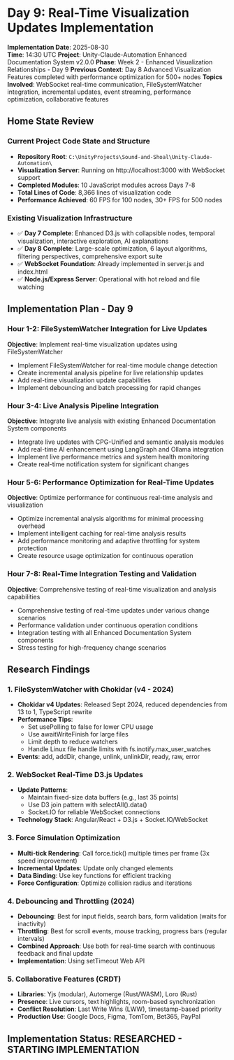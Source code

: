 # Day 9: Real-Time Visualization Updates Implementation
**Implementation Date**: 2025-08-30  
**Time**: 14:30 UTC
**Project**: Unity-Claude-Automation Enhanced Documentation System v2.0.0
**Phase**: Week 2 - Enhanced Visualization Relationships - Day 9
**Previous Context**: Day 8 Advanced Visualization Features completed with performance optimization for 500+ nodes
**Topics Involved**: WebSocket real-time communication, FileSystemWatcher integration, incremental updates, event streaming, performance optimization, collaborative features

## Home State Review

### Current Project Code State and Structure
- **Repository Root**: `C:\UnityProjects\Sound-and-Shoal\Unity-Claude-Automation\`
- **Visualization Server**: Running on http://localhost:3000 with WebSocket support
- **Completed Modules**: 10 JavaScript modules across Days 7-8
- **Total Lines of Code**: 8,366 lines of visualization code
- **Performance Achieved**: 60 FPS for 100 nodes, 30+ FPS for 500 nodes

### Existing Visualization Infrastructure
- ✅ **Day 7 Complete**: Enhanced D3.js with collapsible nodes, temporal visualization, interactive exploration, AI explanations
- ✅ **Day 8 Complete**: Large-scale optimization, 6 layout algorithms, filtering perspectives, comprehensive export suite
- ✅ **WebSocket Foundation**: Already implemented in server.js and index.html
- ✅ **Node.js/Express Server**: Operational with hot reload and file watching

## Implementation Plan - Day 9

### Hour 1-2: FileSystemWatcher Integration for Live Updates
**Objective**: Implement real-time visualization updates using FileSystemWatcher
- Implement FileSystemWatcher for real-time module change detection
- Create incremental analysis pipeline for live relationship updates
- Add real-time visualization update capabilities
- Implement debouncing and batch processing for rapid changes

### Hour 3-4: Live Analysis Pipeline Integration
**Objective**: Integrate live analysis with existing Enhanced Documentation System components
- Integrate live updates with CPG-Unified and semantic analysis modules
- Add real-time AI enhancement using LangGraph and Ollama integration
- Implement live performance metrics and system health monitoring
- Create real-time notification system for significant changes

### Hour 5-6: Performance Optimization for Real-Time Updates
**Objective**: Optimize performance for continuous real-time analysis and visualization
- Optimize incremental analysis algorithms for minimal processing overhead
- Implement intelligent caching for real-time analysis results
- Add performance monitoring and adaptive throttling for system protection
- Create resource usage optimization for continuous operation

### Hour 7-8: Real-Time Integration Testing and Validation
**Objective**: Comprehensive testing of real-time visualization and analysis capabilities
- Comprehensive testing of real-time updates under various change scenarios
- Performance validation under continuous operation conditions
- Integration testing with all Enhanced Documentation System components
- Stress testing for high-frequency change scenarios

## Research Findings

### 1. FileSystemWatcher with Chokidar (v4 - 2024)
- **Chokidar v4 Updates**: Released Sept 2024, reduced dependencies from 13 to 1, TypeScript rewrite
- **Performance Tips**: 
  - Set usePolling to false for lower CPU usage
  - Use awaitWriteFinish for large files
  - Limit depth to reduce watchers
  - Handle Linux file handle limits with fs.inotify.max_user_watches
- **Events**: add, addDir, change, unlink, unlinkDir, ready, raw, error

### 2. WebSocket Real-Time D3.js Updates
- **Update Patterns**: 
  - Maintain fixed-size data buffers (e.g., last 35 points)
  - Use D3 join pattern with selectAll().data()
  - Socket.IO for reliable WebSocket connections
- **Technology Stack**: Angular/React + D3.js + Socket.IO/WebSocket

### 3. Force Simulation Optimization
- **Multi-tick Rendering**: Call force.tick() multiple times per frame (3x speed improvement)
- **Incremental Updates**: Update only changed elements
- **Data Binding**: Use key functions for efficient tracking
- **Force Configuration**: Optimize collision radius and iterations

### 4. Debouncing and Throttling (2024)
- **Debouncing**: Best for input fields, search bars, form validation (waits for inactivity)
- **Throttling**: Best for scroll events, mouse tracking, progress bars (regular intervals)
- **Combined Approach**: Use both for real-time search with continuous feedback and final update
- **Implementation**: Using setTimeout Web API

### 5. Collaborative Features (CRDT)
- **Libraries**: Yjs (modular), Automerge (Rust/WASM), Loro (Rust)
- **Presence**: Live cursors, text highlights, room-based synchronization
- **Conflict Resolution**: Last Write Wins (LWW), timestamp-based priority
- **Production Use**: Google Docs, Figma, TomTom, Bet365, PayPal

## Implementation Status: RESEARCHED - STARTING IMPLEMENTATION
